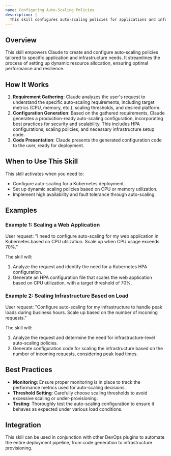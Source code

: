 ```yaml
---
name: Configuring Auto-Scaling Policies
description: |
  This skill configures auto-scaling policies for applications and infrastructure. It generates production-ready configurations based on user requirements, implementing best practices for scalability and security. Use this skill when the user requests help with auto-scaling setup, high availability, or dynamic resource allocation, specifically mentioning terms like "auto-scaling," "HPA," "scaling policies," or "dynamic scaling." This skill provides complete configuration code for various platforms.
---
```


## Overview

This skill empowers Claude to create and configure auto-scaling policies tailored to specific application and infrastructure needs. It streamlines the process of setting up dynamic resource allocation, ensuring optimal performance and resilience.

## How It Works

1. **Requirement Gathering**: Claude analyzes the user's request to understand the specific auto-scaling requirements, including target metrics (CPU, memory, etc.), scaling thresholds, and desired platform.
2. **Configuration Generation**: Based on the gathered requirements, Claude generates a production-ready auto-scaling configuration, incorporating best practices for security and scalability. This includes HPA configurations, scaling policies, and necessary infrastructure setup code.
3. **Code Presentation**: Claude presents the generated configuration code to the user, ready for deployment.

## When to Use This Skill

This skill activates when you need to:
- Configure auto-scaling for a Kubernetes deployment.
- Set up dynamic scaling policies based on CPU or memory utilization.
- Implement high availability and fault tolerance through auto-scaling.

## Examples

### Example 1: Scaling a Web Application

User request: "I need to configure auto-scaling for my web application in Kubernetes based on CPU utilization. Scale up when CPU usage exceeds 70%."

The skill will:
1. Analyze the request and identify the need for a Kubernetes HPA configuration.
2. Generate an HPA configuration file that scales the web application based on CPU utilization, with a target threshold of 70%.

### Example 2: Scaling Infrastructure Based on Load

User request: "Configure auto-scaling for my infrastructure to handle peak loads during business hours. Scale up based on the number of incoming requests."

The skill will:
1. Analyze the request and determine the need for infrastructure-level auto-scaling policies.
2. Generate configuration code for scaling the infrastructure based on the number of incoming requests, considering peak load times.

## Best Practices

- **Monitoring**: Ensure proper monitoring is in place to track the performance metrics used for auto-scaling decisions.
- **Threshold Setting**: Carefully choose scaling thresholds to avoid excessive scaling or under-provisioning.
- **Testing**: Thoroughly test the auto-scaling configuration to ensure it behaves as expected under various load conditions.

## Integration

This skill can be used in conjunction with other DevOps plugins to automate the entire deployment pipeline, from code generation to infrastructure provisioning.